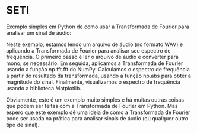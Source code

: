 # SETI
Exemplo simples em Python de como usar a Transformada de Fourier para analisar um sinal de áudio:

Neste exemplo, estamos lendo um arquivo de áudio (no formato WAV) e aplicando a Transformada de Fourier para analisar seu espectro de frequência. O primeiro passo é ler o arquivo de áudio e converter para mono, se necessário. Em seguida, aplicamos a Transformada de Fourier usando a função np.fft.fft do NumPy. Calculamos o espectro de frequência a partir do resultado da transformada, usando a função np.abs para obter a magnitude do sinal. Finalmente, visualizamos o espectro de frequência usando a biblioteca Matplotlib.

Obviamente, este é um exemplo muito simples e há muitas outras coisas que podem ser feitas com a Transformada de Fourier em Python. Mas espero que este exemplo dê uma ideia de como a Transformada de Fourier pode ser usada na prática para analisar sinais de áudio (ou qualquer outro tipo de sinal).

